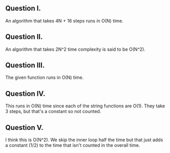 ## Question I. 

An algorithm that takes 4N + 16 steps runs in O(N) time. 

## Question II.
 
An algorithm that takes 2N^2 time complexity is said to be O(N^2). 

## Question III. 

The given function runs in O(N) time. 

## Question IV. 

This runs in O(N) time since each of the string functions are O(1). They take 3
steps, but that's a constant so not counted.  

## Question V.

I think this is O(N^2). We skip the inner loop half the time but that just adds
a constant (1/2) to the time that isn't counted in the overall time. 
